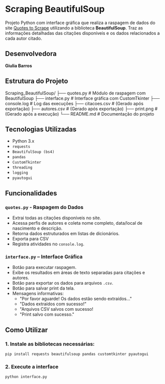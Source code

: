 # Scraping BeautifulSoup

Projeto Python com interface gráfica que realiza a raspagem de dados do site [Quotes to Scrape](https://quotes.toscrape.com) utilizando a biblioteca **BeautifulSoup**. Traz as informações detalhadas das citações disponíveis e os dados relacionados a cada autor citado.

## Desenvolvedora

**Giulia Barros**

## Estrutura do Projeto
Scraping_BeautifulSoup/
├── quotes.py # Módulo de raspagem com BeautifulSoup
├── interface.py # Interface gráfica com CustomTkinter
├── console.log # Log das execuções
├── citacoes.csv # (Gerado após exportação)
├── autores.csv # (Gerado após exportação)
├── print.png # (Gerado após a execução)
└── README.md # Documentação do projeto

## Tecnologias Utilizadas

- Python 3.x
- `requests`
- `BeautifulSoup (bs4)`
- `pandas`
- `CustomTkinter`
- `threading`
- `logging`
- `pyautogui`

## Funcionalidades

### `quotes.py` - Raspagem do Dados
- Extrai todas as citações disponíveis no site.
- Acessa perfis de autores e coleta nome completo, data/local de nascimento e descrição.
- Retorna dados estruturados em listas de dicionários.
- Exporta para CSV
- Registra atividades no `console.log`.

### `interface.py` – Interface Gráfica
- Botão para executar raspagem.
- Exibe os resultados em áreas de texto separadas para citações e autores.
- Botão para exportar os dados para arquivos `.csv`.
- Botão para salvar print da tela.
- Mensagens informativas:
  - "Por favor aguarde! Os dados estão sendo extraídos..."
  - "Dados extraídos com sucesso!"
  - "Arquivos CSV salvos com sucesso!
  - "Print salvo com sucesso."

## Como Utilizar

### 1. Instale as bibliotecas necessárias:
```bash
pip install requests beautifulsoup pandas customtkinter pyautogui
```

### 2. Execute a interface 
```bash
python interface.py
```

